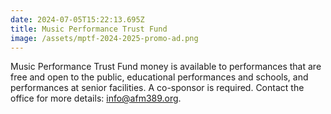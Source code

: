 ```yaml
---
date: 2024-07-05T15:22:13.695Z
title: Music Performance Trust Fund
image: /assets/mptf-2024-2025-promo-ad.png
---
```

Music Performance Trust Fund money is available to performances that are free and open to the public, educational performances and schools, and performances at senior facilities. A co-sponsor is required. Contact the office for more details: info@afm389.org.